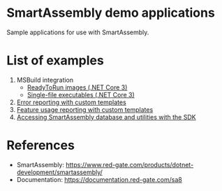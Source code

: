 # SmartAssembly demo applications
Sample applications for use with SmartAssembly.

# List of examples
1. MSBuild integration
    - [ReadyToRun images (.NET Core 3)](./msbuild-integration-demos/netcore3-ready-to-run)
    - [Single-file executables (.NET Core 3)](./msbuild-integration-demos/netcore3-single-file)
2. [Error reporting with custom templates](./ErrorReporting)
3. [Feature usage reporting with custom templates](./UsageReporting)
4. [Accessing SmartAssembly database and utilities with the SDK](./SDK)

# References
- SmartAssembly: https://www.red-gate.com/products/dotnet-development/smartassembly/
- Documentation: https://documentation.red-gate.com/sa8

